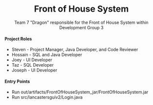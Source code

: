 <h1 align="center">
    Front of House System
</h1>

<div align="center">
    Team 7 "Dragon" responsible for the Front of House System within Development Group 3
</div>

<h4>Project Roles</h4>
<ul>
    <li>Steven - Project Manager, Java Developer, and Code Reviewer</li>
    <li>Hossain - SQL and Java Developer</li>
    <li>Joey - UI Developer</li>
    <li>Taz - SQL Developer</li>
    <li>Joseph - UI Developer</li>
</ul>

<h4>Entry Points</h4>
<ul>
    <li>Run out/artifacts/FrontOfHouseSystem_jar/FrontOfHouseSystem.jar</li>
    <li>Run src/lancastersguiv2/Login.java</li>
</ul>
